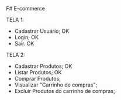 F# E-commerce

TELA 1:
- Cadastrar Usuário; OK
- Login; OK
- Sair. OK

TELA 2:
- Cadastrar Produtos; OK
- Listar Produtos; OK
- Comprar Produtos; 
- Visualizar "Carrinho de compras";  
- Excluir Produtos do carrinho de compras;
